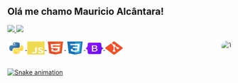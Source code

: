 ## Olá me chamo Mauricio Alcântara!
 <div>
  <a href="https://github.com/MauricioAlcantara">
  <img height="180em" src="https://github-readme-stats.vercel.app/api?username=MauricioAlcantara&show_icons=true&theme=radical&include_all_commits=true&count_private=true"/>
  <img height="180em" src="https://github-readme-stats.vercel.app/api/top-langs/?username=MauricioAlcantara&layout=compact&langs_count=7&theme=radical"/>
</div>
<div style="display: inline_block"><br>
  <img align="center" alt="Mauricio-Python" height="32" width="40" src="https://raw.githubusercontent.com/devicons/devicon/master/icons/python/python-original.svg">
  <img align="center" alt="Mauricio-Js" height="30" width="40" src="https://raw.githubusercontent.com/devicons/devicon/master/icons/javascript/javascript-plain.svg">
  <img align="center" alt="Mauricio-HTML" height="30" width="40" src="https://raw.githubusercontent.com/devicons/devicon/master/icons/html5/html5-original.svg">
  <img align="center" alt="Mauricio-CSS" height="30" width="40" src="https://raw.githubusercontent.com/devicons/devicon/master/icons/css3/css3-original.svg">
 <img align="center" alt="Mauricio-Bootstrap" height="33" width="40" src="https://raw.githubusercontent.com/devicons/devicon/master/icons/bootstrap/bootstrap-original.svg">
 <img align="center" alt="Mauricio-GIT" height="30" width="40" src="https://raw.githubusercontent.com/devicons/devicon/master/icons/git/git-original.svg">
   <img align="right" alt="1" height="150" style="border-radius:50px;" src="https://media.discordapp.net/attachments/717934299143471165/1037480936973025280/Logo_Mauricio.png">
</div>

  ##
 
 <div>

  ![Snake animation](https://github.com/MauricioAlcantara/MauricioAlcantara/blob/output/github-contribution-grid-snake.svg)
  
</div>

